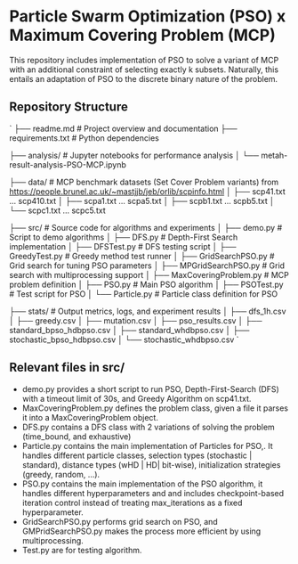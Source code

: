 # Particle Swarm Optimization (PSO) x Maximum Covering Problem (MCP)
This repository includes implementation of PSO to solve a variant of MCP with an additional constraint of selecting exactly k subsets. Naturally, this entails an adaptation of PSO to the discrete binary nature of the problem.

## Repository Structure
`
├── readme.md                 # Project overview and documentation
├── requirements.txt          # Python dependencies

├── analysis/                 # Jupyter notebooks for performance analysis
│   └── metah-result-analysis-PSO-MCP.ipynb

├── data/                     # MCP benchmark datasets (Set Cover Problem variants) from https://people.brunel.ac.uk/~mastjjb/jeb/orlib/scpinfo.html
│   ├── scp41.txt ... scp410.txt
│   ├── scpa1.txt ... scpa5.txt
│   ├── scpb1.txt ... scpb5.txt
│   └── scpc1.txt ... scpc5.txt

├── src/                      # Source code for algorithms and experiments
│   ├── demo.py               # Script to demo algorithms
│   ├── DFS.py                # Depth-First Search implementation
│   ├── DFSTest.py            # DFS testing script
│   ├── GreedyTest.py         # Greedy method test runner
│   ├── GridSearchPSO.py      # Grid search for tuning PSO parameters
│   ├── MPGridSearchPSO.py    # Grid search with multiprocessing support
│   ├── MaxCoveringProblem.py # MCP problem definition 
│   ├── PSO.py                # Main PSO algorithm
│   ├── PSOTest.py            # Test script for PSO
│   └── Particle.py           # Particle class definition for PSO


├── stats/                    # Output metrics, logs, and experiment results
│   ├── dfs_1h.csv
│   ├── greedy.csv
│   ├── mutation.csv
│   ├── pso_results.csv
│   ├── standard_bpso_hdbpso.csv
│   ├── standard_whdbpso.csv
│   ├── stochastic_bpso_hdbpso.csv
│   └── stochastic_whdbpso.csv
`

## Relevant files in src/
- demo.py provides a short script to run PSO, Depth-First-Search (DFS) with a timeout limit of 30s, and Greedy Algorithm on scp41.txt.
- MaxCoveringProblem.py defines the problem class, given a file it parses it into a MaxCoveringProblem object.
- DFS.py contains a DFS class with 2 variations of solving the problem (time_bound, and exhaustive)
- Particle.py contains the main implementation of Particles for PSO,. It handles different particle classes,  selection types (stochastic | standard), distance types (wHD | HD| bit-wise), initialization strategies (greedy, random, ...).
- PSO.py contains the main implementation of the PSO algorithm, it handles different hyperparameters and and includes checkpoint-based iteration control instead of treating max_iterations as a fixed hyperparameter.
- GridSearchPSO.py performs grid search on PSO, and GMPridSearchPSO.py makes the process more efficient by using multiprocessing.
- <x>Test.py are for testing <x> algorithm.





